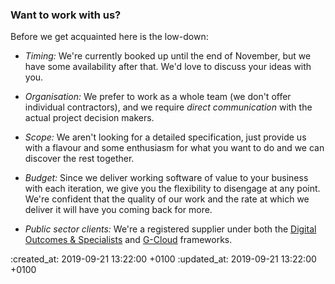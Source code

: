 <div id="working-together" markdown="1">

### Want to work with us?

Before we get acquainted here is the low-down:

* *Timing:* We're currently booked up until the end of November, but we have some availability after that. We'd love to discuss your ideas with you.

* *Organisation:* We prefer to work as a whole team (we don't offer individual contractors), and we require <em>direct communication</em> with the actual project decision makers.

* *Scope:* We aren't looking for a detailed specification, just provide us with a flavour and some enthusiasm for what you want to do and we can discover the rest together.

* *Budget:* Since we deliver working software of value to your business with each iteration, we give you the flexibility to disengage at any point. We're confident that the quality of our work and the rate at which we deliver it will have you coming back for more.

* *Public sector clients:* We're a registered supplier under both the [Digital Outcomes & Specialists](https://www.digitalmarketplace.service.gov.uk/) and [G-Cloud](https://www.digitalmarketplace.service.gov.uk/g-cloud/services/170697659311255) frameworks.

</div>

:created_at: 2019-09-21 13:22:00 +0100
:updated_at: 2019-09-21 13:22:00 +0100
